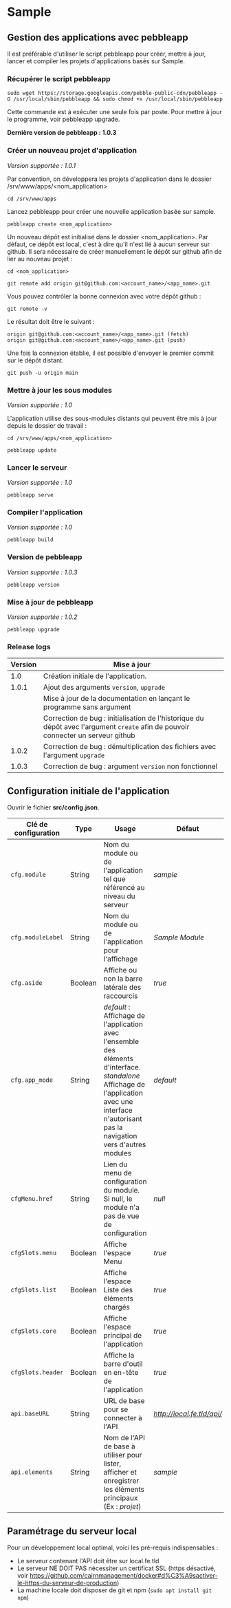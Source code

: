 # Sample

## Gestion des applications avec pebbleapp

Il est préférable d'utiliser le script pebbleapp pour créer, mettre à jour, lancer et compiler les projets d'applications basés sur Sample.

### Récupérer le script pebbleapp
```shell
sudo wget https://storage.googleapis.com/pebble-public-cdn/pebbleapp -O /usr/local/sbin/pebbleapp && sudo chmod +x /usr/local/sbin/pebbleapp
```
Cette commande est à exécuter une seule fois par poste. Pour mettre à jour le programme, voir pebbleapp upgrade.

**Dernière version de pebbleapp : 1.0.3**

### Créer un nouveau projet d'application

*Version supportée : 1.0.1*

Par convention, on développera les projets d'application dans le dossier /srv/www/apps/<nom_application>

```shell
cd /srv/www/apps
```

Lancez pebbleapp pour créer une nouvelle application basée sur sample.

```shell
pebbleapp create <nom_application>
```

Un nouveau dépôt est initialisé dans le dossier <nom_application>. Par défaut, ce dépôt est local, c'est à dire qu'il n'est lié à aucun serveur sur github. Il sera nécessaire de créer manuellement le dépôt sur github afin de lier au nouveau projet :

```shell
cd <nom_application>
```

```shell
git remote add origin git@github.com:<account_name>/<app_name>.git
```

Vous pouvez contrôler la bonne connexion avec votre dépôt github :

```shell
git remote -v
```

Le résultat doit être le suivant :

```shell
origin git@github.com:<account_name>/<app_name>.git (fetch)
origin git@github.com:<account_name>/<app_name>.git (push)
```

Une fois la connexion établie, il est possible d'envoyer le premier commit sur le dépôt distant.

```shell
git push -u origin main
```

### Mettre à jour les sous modules

*Version supportée : 1.0*

L'application utilise des sous-modules distants qui peuvent être mis à jour depuis le dossier de travail :

```shell
cd /srv/www/apps/<nom_application>
```

```shell
pebbleapp update
```

### Lancer le serveur

*Version supportée : 1.0*

```shell
pebbleapp serve
```

### Compiler l'application

*Version supportée : 1.0*

```shell
pebbleapp build
```

### Version de pebbleapp

*Version supportée : 1.0.3*

```shell
pebbleapp version
```

### Mise à jour de pebbleapp

*Version supportée : 1.0.2*

```shell
pebbleapp upgrade
```

### Release logs

| Version | Mise à jour                                          |
|---------|------------------------------------------------------|
| 1.0     | Création initiale de l'application.                  |
| 1.0.1   | Ajout des arguments `version`, `upgrade`                       |
|         | Mise à jour de la documentation en lançant le programme sans argument |
|         | Correction de bug : initialisation de l'historique du dépôt avec l'argument `create` afin de pouvoir connecter un serveur github |
| 1.0.2   | Correction de bug : démultiplication des fichiers avec l'argument `upgrade` |
| 1.0.3   | Correction de bug : argument `version` non fonctionnel |

## Configuration initiale de l'application

Ouvrir le fichier **src/config.json**.

| Clé de configuration      | Type      | Usage                                                                    | Défaut        |
|---------------------------|-----------|--------------------------------------------------------------------------|---------------|
| `cfg.module`              | String    | Nom du module ou de l'application tel que référencé au niveau du serveur | *sample*      |
| `cfg.moduleLabel`         | String    | Nom du module ou de l'application pour l'affichage                       | *Sample Module* |
| `cfg.aside`               | Boolean   | Affiche ou non la barre latérale des raccourcis                          | *true* |
| `cfg.app_mode`            | String    | *default* : Affichage de l'application avec l'ensemble des éléments d'interface. *standalone* Affichage de l'application avec une interface n'autorisant pas la navigation vers d'autres modules | *default* |
| `cfgMenu.href`            | String    | Lien du menu de configuration du module. Si null, le module n'a pas de vue de configuration | *null* |
| `cfgSlots.menu`           | Boolean   | Affiche l'espace Menu | *true* |
| `cfgSlots.list`           | Boolean   | Affiche l'espace Liste des éléments chargés | *true* |
| `cfgSlots.core`           | Boolean   | Affiche l'espace principal de l'application | *true* |
| `cfgSlots.header`         | Boolean   | Affiche la barre d'outil en en-tête de l'application | *true* |
| `api.baseURL`             | String    | URL de base pour se connecter à l'API | *http://local.fe.tld/api/* |
| `api.elements`            | String    | Nom de l'API de base à utiliser pour lister, afficher et enregistrer les éléments principaux (Ex : *projet*) | *sample* |

## Paramétrage du serveur local

Pour un développement local optimal, voici les pré-requis indispensables :

- Le serveur contenant l'API doit être sur local.fe.tld
- Le serveur NE DOIT PAS nécessiter un certificat SSL (https désactivé, voir https://github.com/cairnmanagement/docker#d%C3%A9sactiver-le-https-du-serveur-de-production)
- La machine locale doit disposer de git et npm (`sudo apt install git npm`)
